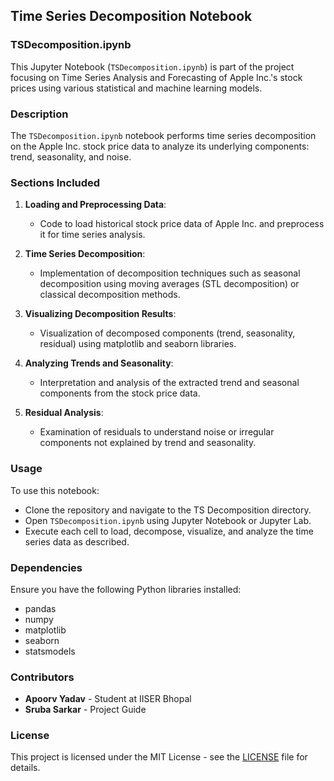 ## Time Series Decomposition Notebook

### TSDecomposition.ipynb

This Jupyter Notebook (`TSDecomposition.ipynb`) is part of the project focusing on Time Series Analysis and Forecasting of Apple Inc.'s stock prices using various statistical and machine learning models.

### Description

The `TSDecomposition.ipynb` notebook performs time series decomposition on the Apple Inc. stock price data to analyze its underlying components: trend, seasonality, and noise.

### Sections Included

1. **Loading and Preprocessing Data**:
   - Code to load historical stock price data of Apple Inc. and preprocess it for time series analysis.

2. **Time Series Decomposition**:
   - Implementation of decomposition techniques such as seasonal decomposition using moving averages (STL decomposition) or classical decomposition methods.

3. **Visualizing Decomposition Results**:
   - Visualization of decomposed components (trend, seasonality, residual) using matplotlib and seaborn libraries.

4. **Analyzing Trends and Seasonality**:
   - Interpretation and analysis of the extracted trend and seasonal components from the stock price data.

5. **Residual Analysis**:
   - Examination of residuals to understand noise or irregular components not explained by trend and seasonality.

### Usage

To use this notebook:
- Clone the repository and navigate to the TS Decomposition directory.
- Open `TSDecomposition.ipynb` using Jupyter Notebook or Jupyter Lab.
- Execute each cell to load, decompose, visualize, and analyze the time series data as described.

### Dependencies

Ensure you have the following Python libraries installed:
- pandas
- numpy
- matplotlib
- seaborn
- statsmodels

### Contributors

- **Apoorv Yadav** - Student at IISER Bhopal
- **Sruba Sarkar** - Project Guide

### License

This project is licensed under the MIT License - see the [LICENSE](https://github.com/apooyadv/Time-Series-Analysis-and-Forecasting-of-Stock-Price-Data/blob/main/LICENSE) file for details.
